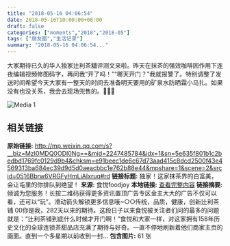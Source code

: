 ```yaml
---
title: "2018-05-16 04:06:54"
date: 2018-05-16T10:00:00+08:00
draft: false
categories: ["moments","2018","2018-05"]
tags: ["朋友圈","生活记录"]
summary: "2018-05-16 04:06:54..."
---
```


大家期待已久的华人独家辻利茶舖评测文来啦。昨天在抹茶的强效咖啡因作用下连夜编辑视频修图码字，再问我“开了吗！”“哪天开门？”我就报警了。特别调整了发送时间希望今天大家有一整天的时间去准备明天要用的矿泉水防晒霜小马扎。如果没有也没关系，我会去现场兜售的。🤣🤣🤣

![Media 1](/Moments/photos/2018-05-16/201805160406540.jpg)

## 相关链接

**原始链接:** http://mp.weixin.qq.com/s?__biz=MzI0MDQ0ODI0Ng==&mid=2247485784&idx=1&sn=5e635f801b1c2bedbd1769fc0129d9b4&chksm=e91beec1de6c67d73aad415c8dcd2500f43e4569313ba684ec39d9d5d0aeacbbc1e762b88e44&mpshare=1&scene=2&srcid=0516Bbrw6VRGFyHmLiAIxruq#rd
**链接标题:** 独家！这家抹茶界的白富美，会让屯里的你排队到绝望！
**来源:** 食悦foodjoy
**本地链接:** [查看完整内容](/link_content/2018/05/2018-05-16/link_content/)
**链接摘要:** 倾诚为您服务！长按二维码获得更多资讯置顶广告专区金主大大的广告不仅可以看，还可以“玩”。滑动箭头解锁更多信息哦~○○传统，品质，健康，创新辻利茶铺 00你是我，282天以来的期待。这段日子以来食悦被关注者们问的最多的问题就是：“辻利茶铺到底什么时候才开门啊！”食悦和大家一样，对这家拥有158年历史文化的全球连锁茶甜品店充满了期待与好奇。一直不停地刷新着他们商家主页的画面。直到一个多星期以前收到一封...
**包含图片:** 61 张

